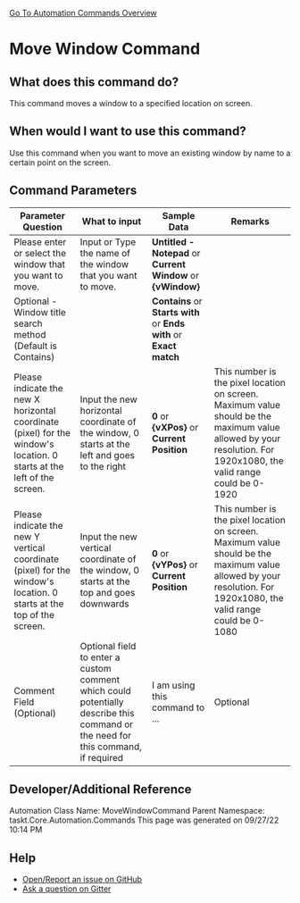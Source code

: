 <!--TITLE: Move Window Command -->
<!-- SUBTITLE: a command in the Window Commands group. -->
[Go To Automation Commands Overview](/automation-commands.md)


# Move Window Command


## What does this command do?
This command moves a window to a specified location on screen.


## When would I want to use this command?
Use this command when you want to move an existing window by name to a certain point on the screen.


## Command Parameters
| Parameter Question   	| What to input  	|  Sample Data 	| Remarks  	|
| ---                    | ---               | ---           | ---       |
|Please enter or select the window that you want to move.|Input or Type the name of the window that you want to move.|**Untitled - Notepad** or **Current Window** or **{vWindow}**||
|Optional - Window title search method (Default is Contains)||**Contains** or **Starts with** or **Ends with** or **Exact match**||
|Please indicate the new X horizontal coordinate (pixel) for the window's location.  0 starts at the left of the screen.|Input the new horizontal coordinate of the window, 0 starts at the left and goes to the right|**0** or **{vXPos}** or **Current Position**|This number is the pixel location on screen. Maximum value should be the maximum value allowed by your resolution. For 1920x1080, the valid range could be 0-1920|
|Please indicate the new Y vertical coordinate (pixel) for the window's location.  0 starts at the top of the screen.|Input the new vertical coordinate of the window, 0 starts at the top and goes downwards|**0** or **{vYPos}** or **Current Position**|This number is the pixel location on screen. Maximum value should be the maximum value allowed by your resolution. For 1920x1080, the valid range could be 0-1080|
|Comment Field (Optional)|Optional field to enter a custom comment which could potentially describe this command or the need for this command, if required|I am using this command to ...|Optional|












## Developer/Additional Reference
Automation Class Name: MoveWindowCommand
Parent Namespace: taskt.Core.Automation.Commands
This page was generated on 09/27/22 10:14 PM


## Help
- [Open/Report an issue on GitHub](https://github.com/rcktrncn/taskt/issues/new)
- [Ask a question on Gitter](https://gitter.im/taskt-rpa/Lobby)
